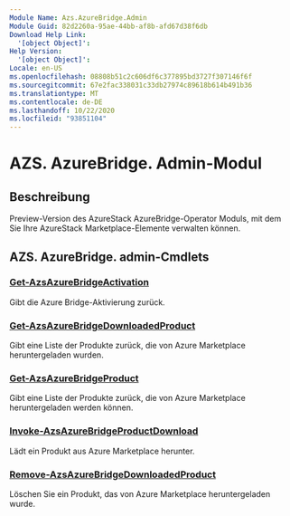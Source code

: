 ```yaml
---
Module Name: Azs.AzureBridge.Admin
Module Guid: 82d2260a-95ae-44bb-af8b-afd67d38f6db
Download Help Link:
  '[object Object]': 
Help Version:
  '[object Object]': 
Locale: en-US
ms.openlocfilehash: 08808b51c2c606df6c377895bd3727f307146f6f
ms.sourcegitcommit: 67e2fac338031c33db27974c89618b614b491b36
ms.translationtype: MT
ms.contentlocale: de-DE
ms.lasthandoff: 10/22/2020
ms.locfileid: "93851104"
---
```

# AZS. AzureBridge. Admin-Modul
## Beschreibung
Preview-Version des AzureStack AzureBridge-Operator Moduls, mit dem Sie Ihre AzureStack Marketplace-Elemente verwalten können.

## AZS. AzureBridge. admin-Cmdlets
### [Get-AzsAzureBridgeActivation](Get-AzsAzureBridgeActivation.md)
Gibt die Azure Bridge-Aktivierung zurück.

### [Get-AzsAzureBridgeDownloadedProduct](Get-AzsAzureBridgeDownloadedProduct.md)
Gibt eine Liste der Produkte zurück, die von Azure Marketplace heruntergeladen wurden.

### [Get-AzsAzureBridgeProduct](Get-AzsAzureBridgeProduct.md)
Gibt eine Liste der Produkte zurück, die von Azure Marketplace heruntergeladen werden können.

### [Invoke-AzsAzureBridgeProductDownload](Invoke-AzsAzureBridgeProductDownload.md)
Lädt ein Produkt aus Azure Marketplace herunter.

### [Remove-AzsAzureBridgeDownloadedProduct](Remove-AzsAzureBridgeDownloadedProduct.md)
Löschen Sie ein Produkt, das von Azure Marketplace heruntergeladen wurde.


